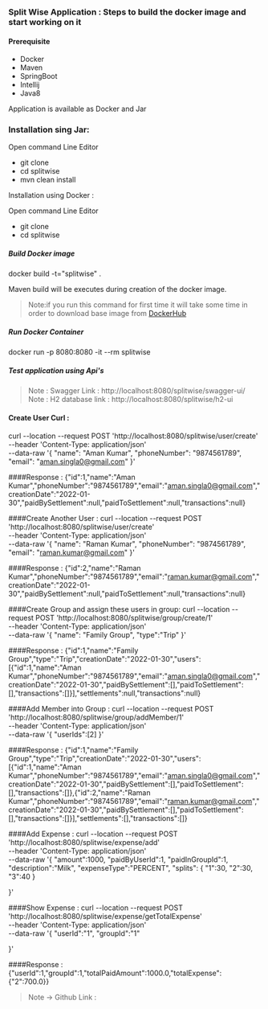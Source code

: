 ### Split Wise Application : Steps to build the docker image and start working on it

#### Prerequisite
- Docker
- Maven
- SpringBoot
- Intellij
- Java8

Application is available as Docker and Jar
### Installation sing Jar:
Open command Line Editor
- git clone 
- cd splitwise
- mvn clean install

Installation using Docker :

Open command Line Editor
- git clone
- cd splitwise

##### Build Docker image
docker build -t="splitwise" .

Maven build will be executes during creation of the docker image.

>Note:if you run this command for first time it will take some time in order to download base image from [DockerHub](https://hub.docker.com/)

##### Run Docker Container

docker run -p 8080:8080 -it --rm splitwise

##### Test application using Api's
>Note : Swagger Link : http://localhost:8080/splitwise/swagger-ui/
> Note : H2 database link : http://localhost:8080/splitwise/h2-ui
#### Create User Curl :
curl --location --request POST 'http://localhost:8080/splitwise/user/create' \
--header 'Content-Type: application/json' \
--data-raw '{
"name": "Aman Kumar",
"phoneNumber": "9874561789",
"email": "aman.singla0@gmail.com"
}'

####Response :
{"id":1,"name":"Aman Kumar","phoneNumber":"9874561789","email":"aman.singla0@gmail.com","creationDate":"2022-01-30","paidBySettlement":null,"paidToSettlement":null,"transactions":null}


####Create Another User :
curl --location --request POST 'http://localhost:8080/splitwise/user/create' \
--header 'Content-Type: application/json' \
--data-raw '{
"name": "Raman Kumar",
"phoneNumber": "9874561789",
"email": "raman.kumar@gmail.com"
}'

####Response :
{"id":2,"name":"Raman Kumar","phoneNumber":"9874561789","email":"raman.kumar@gmail.com","creationDate":"2022-01-30","paidBySettlement":null,"paidToSettlement":null,"transactions":null}

####Create Group and assign these users in group:
curl --location --request POST 'http://localhost:8080/splitwise/group/create/1' \
--header 'Content-Type: application/json' \
--data-raw '{
"name": "Family Group",
"type":"Trip"
}'

####Response :
{"id":1,"name":"Family Group","type":"Trip","creationDate":"2022-01-30","users":[{"id":1,"name":"Aman Kumar","phoneNumber":"9874561789","email":"aman.singla0@gmail.com","creationDate":"2022-01-30","paidBySettlement":[],"paidToSettlement":[],"transactions":[]}],"settlements":null,"transactions":null}

####Add Member into Group :
curl --location --request POST 'http://localhost:8080/splitwise/group/addMember/1' \
--header 'Content-Type: application/json' \
--data-raw '{
"userIds":[2]
}'

####Response :
{"id":1,"name":"Family Group","type":"Trip","creationDate":"2022-01-30","users":[{"id":1,"name":"Aman Kumar","phoneNumber":"9874561789","email":"aman.singla0@gmail.com","creationDate":"2022-01-30","paidBySettlement":[],"paidToSettlement":[],"transactions":[]},{"id":2,"name":"Raman Kumar","phoneNumber":"9874561789","email":"raman.kumar@gmail.com","creationDate":"2022-01-30","paidBySettlement":[],"paidToSettlement":[],"transactions":[]}],"settlements":[],"transactions":[]}

####Add Expense :
curl --location --request POST 'http://localhost:8080/splitwise/expense/add' \
--header 'Content-Type: application/json' \
--data-raw '{
"amount":1000,
"paidByUserId":1,
"paidInGroupId":1,
"description":"Milk",
"expenseType":"PERCENT",
"splits": {
"1":30,
"2":30,
"3":40
}

}'

####Show Expense :
curl --location --request POST 'http://localhost:8080/splitwise/expense/getTotalExpense' \
--header 'Content-Type: application/json' \
--data-raw '{
"userId":"1",
"groupId":"1"

}'

####Response :
{"userId":1,"groupId":1,"totalPaidAmount":1000.0,"totalExpense":{"2":700.0}}



>Note -> Github Link : 


